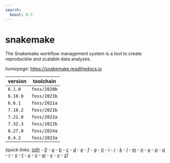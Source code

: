 ```yaml
---
search:
  boost: 0.5
---
```

# snakemake

The Snakemake workflow management system is a tool to create reproducible and scalable data analyses.

*homepage*: <https://snakemake.readthedocs.io>

version | toolchain
--------|----------
``6.1.0`` | ``foss/2020b``
``6.10.0`` | ``foss/2021b``
``6.6.1`` | ``foss/2021a``
``7.18.2`` | ``foss/2021b``
``7.22.0`` | ``foss/2022a``
``7.32.3`` | ``foss/2022b``
``8.27.0`` | ``foss/2024a``
``8.4.2`` | ``foss/2023a``


*(quick links: [(all)](../index.md) - [0](../0/index.md) - [a](../a/index.md) - [b](../b/index.md) - [c](../c/index.md) - [d](../d/index.md) - [e](../e/index.md) - [f](../f/index.md) - [g](../g/index.md) - [h](../h/index.md) - [i](../i/index.md) - [j](../j/index.md) - [k](../k/index.md) - [l](../l/index.md) - [m](../m/index.md) - [n](../n/index.md) - [o](../o/index.md) - [p](../p/index.md) - [q](../q/index.md) - [r](../r/index.md) - [s](../s/index.md) - [t](../t/index.md) - [u](../u/index.md) - [v](../v/index.md) - [w](../w/index.md) - [x](../x/index.md) - [y](../y/index.md) - [z](../z/index.md))*

